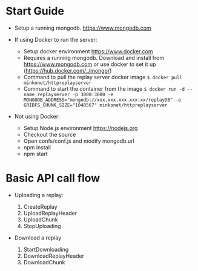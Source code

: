 # Start Guide

- Setup a running mongodb. https://www.mongodb.com

- If using Docker to run the server:
    - Setup docker environment https://www.docker.com
    - Requires a running mongodb. Download and install from https://www.mongodb.com or use docker to set it up (https://hub.docker.com/_/mongo/)
    - Command to pull the replay server docker image
    ```$ docker pull minkonet/httpreplayserver```
    - Command to start the container from the image
    ```$ docker run -d --name replayserver -p 3000:3000 -e MONGODB_ADDRESS="mongodb://xxx.xxx.xxx.xxx:xx/replayDB" -e GRIDFS_CHUNK_SIZE="1048567" minkonet/httpreplayserver```

- Not using Docker:
    - Setup Node.js environment https://nodejs.org
    - Checkout the source
    - Open confs/conf.js and modify mongodb.url
    - npm install
    - npm start

# Basic API call flow
- Uploading a replay:
    1. CreateReplay
    2. UploadReplayHeader
    3. UploadChunk
    4. StopUploading

- Download a replay
    1. StartDownloading
    2. DownloadReplayHeader
    3. DownloadChunk

